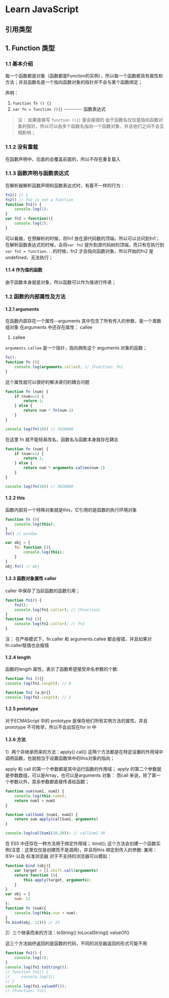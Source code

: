 # Learn JavaScript

## 引用类型

## 1. Function 类型

### 1.1 基本介绍

每一个函数都是对象（函数都是Function的实例），所以每一个函数都具有属性和方法；并且函数名是一个指向函数对象的指针并不会与某个函数绑定；

声明：

1. `function fn () {}`
2. `var fn = function (){}` --------- 函数表达式

>注：
如果直接写 `function (){}` 是会报错的
由于函数名仅仅是指向函数对象的指针，所以可以由多个函数名指向一个函数对象，并且他们之间不会互相影响；

### 1.1.2 没有重载

在函数声明中，后面的会覆盖前面的，所以不存在重复载入

### 1.1.3 函数声明与函数表达式

在解析器解析函数声明和函数表达式时，有着不一样的行为：

```js
fn1() // 1
fn2() // fn2 is not a function
function fn1() {
    console.log(1);
}
var fn2 = function(){
    console.log(2);
}
```

可以看做，在预解析的时候，将fn1 放在源代码数的顶端，所以可以访问到fn1；
在解析函数表达式的时候，会将`var fn2` 提升到源代码树的顶端，而只有在执行到 `var fn2 = function...`的时候，fn2 才会指向函数对象，所以开始的fn2 是undefined，无法执行；

#### 1.1.4 作为值的函数

由于函数本身就是对象，所以函数可以作为值进行传递；

### 1.2 函数的内部属性及方法

#### 1.2.1 arguments

在函数内部存在一个属性--arguments 其中包含了所有传入的参数，是一个类数组对象
在arguments 中还存在属性： callee

1) callee

`arguments.callee` 是一个指针，指向拥有这个 arguments 对象的函数；

```js
fn();
function fn (){
    console.log(arguments.callee); // [Function: fn]
}
```

这个属性就可以很好的解决递归的耦合问题

```js
function fn (num) {
    if (num<=1) {
        return 1;
    } else {
        return num * fn(num-1)
    }
}

console.log(fn(10)) // 3628800
```

在这里 fn 就不能轻易改名，函数名与函数本身就存在耦合

```js
function fn (num) {
    if (num<=1) {
        return 1;
    } else {
        return num * arguments.callee(num-1)
    }
}

console.log(fn(10)) // 3628800
```

#### 1.2.2 this

函数内部另一个特殊对象就是this，它引用的是函数的执行环境对象

```js
function fn (){
    console.log(this);
}
fn() // window

var obj = {
    fn: function (){
        console.log(this);
    }
}
obj.fn() // obj
```

#### 1.2.3 函数对象属性 caller

caller 中保存了当前函数的函数引用；

```js
function fn1() {
    fn2();
    console.log(fn1.caller); // [Function]
}
function fn2 (){
    console.log(fn2.caller); // fn1
}
```

注： 在严格模式下，fn.caller 和 arguments.callee 都会报错，并且如果对fn.caller赋值也会报错

#### 1.2.4 length

函数的length 属性，表示了函数希望接受命名参数的个数:

```js
function fn1 (){}
console.log(fn1.length); // 0

function fn2 (a,b){}
console.log(fn2.length); // 2
```

#### 1.2.5 prototype

对于ECMAScript 中的  prototype 是保存他们所有实例方法的属性，并且 prototype 不可枚举，所以不会出现在for in 中

#### 1.2.6 方法

1）两个非继承而来的方法：apply() call()
这两个方法都是在特定设置的作用域中调用函数，也就相当于设置函数体中的this对象的指向；

apply 和 call 的第一个参数都是其中运行函数的作用域；
apply 的第二个参数就是参数数组，可以是Array，也可以是arguments 对象：
而call 来说，除了第一个参数以外，其余参数都直接传递给函数；

```js
function sum(num1, num2) {
    console.log(this.name);
    return num1 + num2
}

function callSum1 (num1, num2) {
    return sum.apply(callSum1, arguments)
}

console.log(callSum1(10,20)); // callSum1 30
```

在 ES5 中还存在一种方法用于绑定作用域； bind();
这个方法会创建一个函数实例(注意：这里仅仅是创建而不是调用)，并且将this 绑定到传入的参数:
兼用：
IE9+ 以及 标准浏览器
对于不支持的浏览器可以模拟：

```js
function bind (obj){
    var target = [].shift.call(arguments)
    return function (){
        this.apply(target, arguments);
    }
}
var obj = {
    num: 11
};
function fn (num){
    console.log(this.num + num);
}
fn.bind(obj, 12)() // 23
```

2）三个继承而来的方法：toString() toLocalString() valueOf()

这三个方法始终返回的是函数的代码，不同的浏览器返回的形式可能不用

```js
function fn1() {
    console.log(1);
}
console.log(fn1.toString());
// function fn1() {
//     console.log(1);
// }
console.log(fn1.valueOf());
// [Function: fn1]
```
